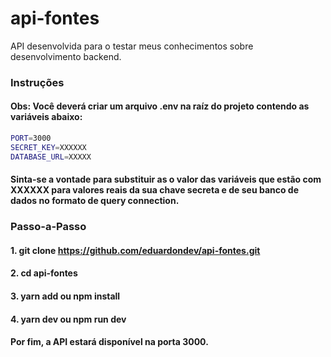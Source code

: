 # api-fontes
API desenvolvida para o testar meus conhecimentos sobre desenvolvimento backend.

### Instruções

#### Obs: Você deverá criar um arquivo .env na raíz do projeto contendo as variáveis abaixo:

```sh
PORT=3000
SECRET_KEY=XXXXXX
DATABASE_URL=XXXXX
```

#### Sinta-se a vontade para substituir as o valor das variáveis que estão com XXXXXX para valores reais da sua chave secreta e de seu banco de dados no formato de query connection.

### Passo-a-Passo
#### 1. git clone https://github.com/eduardondev/api-fontes.git
#### 2. cd api-fontes
#### 3. yarn add ou npm install
#### 4. yarn dev ou npm run dev

#### Por fim, a API estará disponível na porta 3000.
